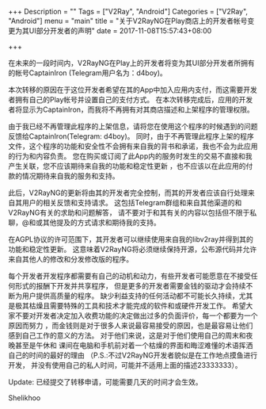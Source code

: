 +++
Description = ""
Tags = ["V2Ray", "Android"]
Categories = ["V2Ray", "Android"]
menu = "main"
title = "关于V2RayNG在Play商店上的开发者帐号变更为其UI部分开发者的声明"
date = 2017-11-08T15:57:43+08:00

+++

在未来的一段时间内，V2RayNG在Play上的开发者将变为其UI部分开发者所拥有的帐号CaptainIron (Telegram用户名为：d4boy)。

本次转移的原因在于这位开发者希望在其的App中加入应用内支付，而这需要开发者拥有自己的Play帐号并设置自己的支付方式。
在本次转移完成后，应用的开发者将显示为CaptainIron，而我将不再拥有对其商店描述和上架程序的管理权限。

由于我已经不再管理此程序的上架信息，请将您在使用这个程序的时候遇到的问题反馈给CaptainIron(Telegram: d4boy)。
同时，由于不再管理此程序上架的程序文件，这个程序的功能和安全性不会拥有来自我的背书和承诺，我也不会为此应用的行为和内容负责。
您在购买或订阅了此App内的服务时发生的交易不直接和我产生关联，您不应该期待来自我的功能和稳定性更新
，也不应该以在此应用的付款的情况期待来自我的服务和支持。

此后，V2RayNG的更新将由其的开发者完全控制，而其的开发者应该自行处理来自其用户的相关反馈和支持请求。
这包括Telegram群组和来自其他渠道的和V2RayNG有关的求助和问题解答，
请不要对于和其有关的内容以包括但不限于私聊，@和或其他提及的方式请求和期待我的支持。

在AGPL协议的许可范围下，其开发者可以继续使用来自我的libv2ray并得到其的功能和稳定性更新。
这意味着V2RayNG将必须继续保持开源，公布源代码并允许来自其他人的修改和分发修改版的程序。


每个开发者开发程序都需要有自己的动机和动力，有些开发者可能愿意在不接受任何形式的报酬下开发并共享程序，
但是更多的开发者需要金钱的驱动才会持续不断为用户提供高质量的程序。
缺少利益支持的任何活动都不可能长久持续，尤其是极其枯燥且需要特殊的工具和技术才能完成的软件和或硬件开发工作。
希望大家不要对开发者决定加入收费功能的决定做出过多的负面评价，每一个都要为一个原因而努力
，而金钱则是对于很多人来说最容易接受的原因，也是最容易让他们感到自己工作的意义的方法。
对于他们来说，这是对于他们使用自己的周末和夜晚甚至是午休和
课间在电脑和手机前对着一个枯燥的界面和晦涩难懂的术语挥洒自己的时间的最好的理由
（P.S.:不过V2RayNG开发者貌似是在工作地点摸鱼进行开发，
并没有使用自己的私人时间，可能并不适用上面的描述23333333）。

Update: 已经提交了转移申请，可能需要几天的时间才会生效。

Shelikhoo
